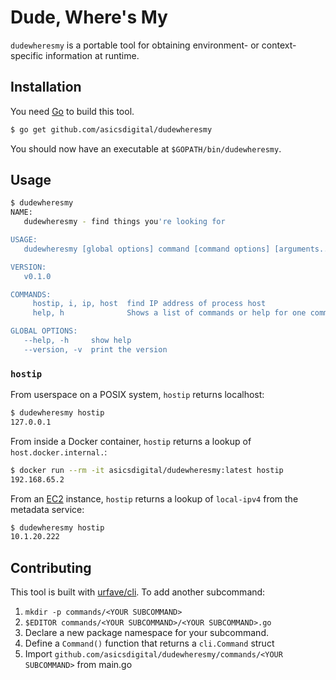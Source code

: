 # Dude, Where's My

`dudewheresmy` is a portable tool for obtaining environment- or context-specific information at runtime.

## Installation

You need [Go](http://golang.org) to build this tool.

```sh
$ go get github.com/asicsdigital/dudewheresmy
```

You should now have an executable at `$GOPATH/bin/dudewheresmy`.

## Usage

```sh
$ dudewheresmy
NAME:
   dudewheresmy - find things you're looking for

USAGE:
   dudewheresmy [global options] command [command options] [arguments...]

VERSION:
   v0.1.0

COMMANDS:
     hostip, i, ip, host  find IP address of process host
     help, h              Shows a list of commands or help for one command

GLOBAL OPTIONS:
   --help, -h     show help
   --version, -v  print the version
```

### `hostip`

From userspace on a POSIX system, `hostip` returns localhost:

```sh
$ dudewheresmy hostip
127.0.0.1
```

From inside a Docker container, `hostip` returns a lookup of `host.docker.internal.`:

```sh
$ docker run --rm -it asicsdigital/dudewheresmy:latest hostip
192.168.65.2
```

From an [EC2](https://aws.amazon.com/ec2/) instance, `hostip` returns a lookup of `local-ipv4` from the metadata service:

```sh
$ dudewheresmy hostip
10.1.20.222
```

## Contributing

This tool is built with [urfave/cli](https://github.com/urfave/cli).  To add another subcommand:

1. `mkdir -p commands/<YOUR SUBCOMMAND>`
2. `$EDITOR commands/<YOUR SUBCOMMAND>/<YOUR SUBCOMMAND>.go`
3. Declare a new package namespace for your subcommand.
4. Define a `Command()` function that returns a `cli.Command` struct
5. Import `github.com/asicsdigital/dudewheresmy/commands/<YOUR SUBCOMMAND>` from main.go

